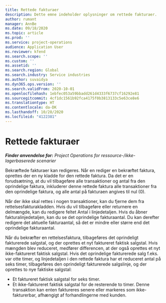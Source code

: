 ```yaml
---
title: Rettede fakturaer
description: Dette emne indeholder oplysninger om rettede fakturaer.
author: rumant
manager: AnnBe
ms.date: 09/18/2020
ms.topic: article
ms.prod: ''
ms.service: project-operations
audience: Application User
ms.reviewer: kfend
ms.search.scope: ''
ms.custom: ''
ms.assetid: ''
ms.search.region: Global
ms.search.industry: Service industries
ms.author: suvaidya
ms.dyn365.ops.version: ''
ms.search.validFrom: 2020-10-01
ms.openlocfilehash: 1ebfec053a59bbadd261d4333f6737cf16292e81
ms.sourcegitcommit: 4cf1dc1561b92fca4175f0b3813133c5e63ce8e6
ms.translationtype: HT
ms.contentlocale: da-DK
ms.lasthandoff: 10/28/2020
ms.locfileid: "4122381"
---
```

# <a name="corrected-invoices"></a>Rettede fakturaer

_**Finder anvendelse for:** Project Operations for ressource-/ikke-lagerbaserede scenarier_

Bekræftede fakturaer kan redigeres. Når en rediger en bekræftet faktura, oprettes der en ny kladde for den rettede faktura. Da det er en forudsætning, at du vil tilbageføre alle transaktioner og antal fra den oprindelige faktura, inkluderer denne rettede faktura alle transaktioner fra den oprindelige faktura, og alle antal på fakturaen angives til nul (0).

Når der ikke skal rettes i nogen transaktioner, kan du fjerne dem fra rettelsesfakturakladden. Hvis du vil tilbageføre eller returnere en delmængde, kan du redigere feltet Antal i linjedetaljen. Hvis du åbner fakturalinjedetaljen, kan du se det oprindelige fakturaantal. Du kan derefter redigere det aktuelle fakturaantal, så det er mindre eller større end det oprindelige fakturaantal.

Når du bekræfter en rettelsesfaktura, tilbageføres det oprindeligt fakturerede salgstal, og der oprettes et nyt faktureret faktisk salgstal. Hvis mængden blev reduceret, medfører differencen, at der også oprettes et nyt ikke-faktureret faktisk salgstal. Hvis det oprindelige fakturerede salg f.eks. var otte timer, og linjedetaljen i den rettede faktura har et reduceret antal på seks timer, tilbageføres den oprindeligt fakturerede salgslinje, og der oprettes to nye faktiske salgstal:

- Et faktureret faktisk salgstal for seks timer.
- Et ikke-faktureret faktisk salgstal for de resterende to timer. Denne transaktion kan enten faktureres senere eller markeres som ikke-fakturerbar, afhængigt af forhandlingerne med kunden.
